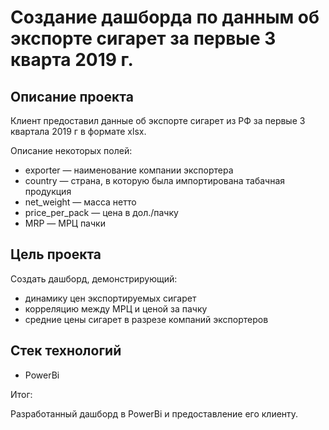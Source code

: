 # Создание дашборда по данным об экспорте сигарет за первые 3 кварта 2019 г.

## Описание проекта

Клиент предоставил данные об экспорте сигарет из РФ за первые 3 квартала 2019 г в формате xlsx.

Описание некоторых полей:

* exporter — наименование компании экспортера
* country — страна, в которую была импортирована табачная продукция
* net_weight — масса нетто
* price_per_pack — цена в дол./пачку
* MRP — МРЦ пачки


## Цель проекта

Создать дашборд, демонстрирующий:
* динамику цен экспортируемых сигарет
* корреляцию между МРЦ и ценой за пачку 
* средние цены сигарет в разрезе компаний экспортеров


## Стек технологий
* PowerBi


Итог:

Разработанный дашборд в PowerBi и предоставление его клиенту. 